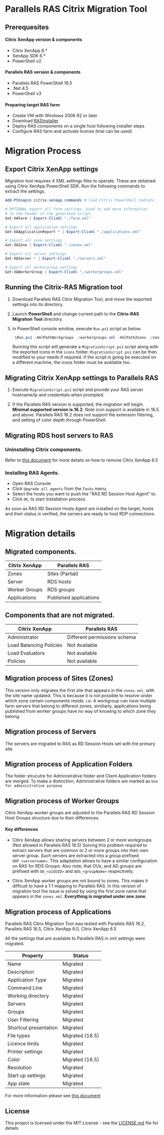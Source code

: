 # Parallels RAS Citrix Migration Tool

## Prerequesites

#### Citrix XenApp version & components

* Citrix XenApp 6.*
* XenApp SDK  6.*
* PowerShell v2

#### Parallels RAS version & components
* Parallels RAS PowerShell 16.5
* .Net 4.5
* PowerShell v3

#### Preparing target RAS farm

* Create VM with Windows 2008 R2 or later
* Download [RASInstaller](https://www.parallels.com/products/ras/download/links/)
* Deploy RAS components on a single host following installer steps
* Configure RAS farm and activate license (trial can be used)

# Migration Process

## Export Citrix XenApp settings
Migration tool requires 4 XML settings files to operate. These are obtained using Citrix XenApp PowerShell SDK. Run the following commands to extract the settings.

```powershell
Add-PSSnapin citrix.xenapp.commands # load Citrix PowerShell Cmdlets

# OPTIONAL export all farm settings. Used to add more information
# to the header of the generated script.
Get-XAFarm | Export-Clixml "./farm.xml"

# Export all application settings
Get-XAApplicationReport * | Export-Clixml "./applications.xml"

# Export all zone settings
Get-XAZone | Export-Clixml "./zones.xml"

# Export all server settings
Get-XAServer * | Export-Clixml "./servers.xml"

# Export all workergroup settings
Get-XAWorkerGroup | Export-Clixml "./workergroups.xml"

```


## Running the Citrix-RAS Migration tool

1. Download Parallels RAS Citrix Migration Tool, and move the exported settings into its directory.
2. Launch **PowerShell** and change current path to the **Citrix-RAS Migration Tool** directory.

3. In PowerShell console window, execute `Run.ps1` script as below.
	```powershell
	.\Run.ps1 -XmlPathWorkgroups ./workergroups.xml -XmlPathZones ./zones.xml -XmlPathServers ./servers.xml -XmlPathApplications ./applications.xml -XmlPathFarm ./farm.xml
	```
	Running this script will generate a `MigrationScript.ps1` script along with the exported icons in the `icons` folder. `MigrationScript.ps1` can be then modified to your needs if required.
	If the script is going be executed on a different machine, the icons folder must be available too.

## Migrating Citrix XenApp settings to Parallels RAS
1. Execute `MigrationScript.ps1` script and provide your RAS server hostname/ip and credentials when prompted.

2. If the Parallels RAS version is supported, the migration will begin. **Minimal supported version is 16.2**. Note icon support is available in 16.5 and above. Parallels RAS 16.2 does not support file extension filtering, and setting of color depth through PowerShell.

## Migrating RDS host servers to RAS
### Uninstalling Citrix components.
Refer to [this document](https://www.parallels.com/fileadmin/docs/ras/resources/WP_MigrationfromCitrix_EN_A4.pdf)
for more details on how to remove Citrix XenApp 6.5

###  Installing RAS Agents.
* Open RAS Console
* Click `Upgrade all agents` from the `Tasks` menu.
* Select the hosts you want to push the "RAS RD Session Host Agent" to.
* Click `OK`, to start installation process.

As soon as RAS RD Session Hosts Agent are installed on the target, hosts and their status is verified, the servers are ready to host RDP connections.

# Migration details
## Migrated components.
| Citrix XenApp	| Parallels RAS 		|
| -------------	|-------------			|
|Zones			| Sites (Partial)		|
|Server			| RDS hosts				|
|Worker Groups	| RDS groups			|
|Applications	| Published applications|

## Components that are not migrated.

| Citrix XenApp 				| Parallels RAS 				|
| ------------- 				|-------------					|
| Administrator     			| Different permissions schema 	|
| Load Balancing Policies      	| Not Available					|
| Load Evaluators      			| Not available					|
|Policies						| Not available					|

## Migration process of Sites (Zones)
This version only migrates the first site that appears in the `zones.xml`, with the site name updated. This is because it is not possible to resolve under which zone certain components reside. i.e. A workgroup can have multiple farm servers that belong to different zones, similiarly, applications being published from worker groups have no way of knowing to which zone they belong.

## Migration process of Servers
The servers are migrated to RAS as RD Session Hosts set with the primary site.

## Migration process of Application Folders
The folder strucutre for Administrative folder and Client Application folders are merged. To make a distinction, Administrative folders are marked as `Use for administrative purpose`

## Migration process of Worker Groups
Citrix XenApp worker groups are adjusted to the Parallels RAS RD Session Host Groups structure due to their differences.

#### Key differences
* Citirx XenApp allows sharing servers between 2 or more workgroups (Not allowed in Parallels RAS 16.5)
	Solving this problem required to extract servers that are common to 2 or more groups into their own server group.
	Such servers are extracted into a group prefixed `GRP_<servername>`. This adaptation allows to have a similar configuration on RAS for RDS Groups. Also note, that OUs, and AD groups are prefixed with `OU_<oiGUID>` and `ADG_<groupName>` respectively.

* Ctirix XenApp worker groups are not bound to zones. This makes it difficult to have a 1:1 mapping to Parallels RAS.
	In this version of migration tool the issue is solved by using the first zone name that appears in the `zones.xml`. **Everything is migrated under one zone**.

## Migration process of Applications
Parallels RAS Citrix Migration Tool was tested with Parallels RAS 16.2, Parallels RAS 16.5, Citrix XenApp 6.0, Citrix XenApp 6.5

All the settings that are available to Parallels RAS in xml settings were migrated.

|Property				|Status			|
|-----------------------|---------------|
|Name					|Migrated		|
|Description			|Migrated		|
|Application Type		|Migrated		|
|Command Line			|Migrated		|
|Working directory		|Migrated		|
|Servers				|Migrated		|
|Groups					|Migrated		|
|User Filtering			|Migrated		|
|Shortcut presentation	|Migrated		|
|File types				|Migrated (16.5)|
|Licence limits			|Migrated		|
|Printer settings		|Migrated		|
|Color 					|Migrated (16.5)|
|Resolution				|Migrated		|
|Start up settings		|Migrated		|
|App state				|Migrated		|


For more information please see [this document]()

## License

This project is licensed under the MIT License - see the [LICENSE.md](LICENSE.md) file for details

